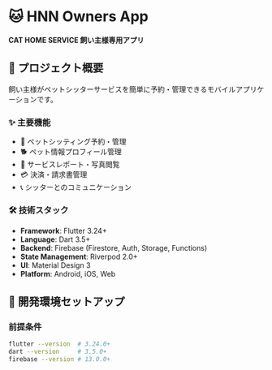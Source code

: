 # 🐱 HNN Owners App

**CAT HOME SERVICE 飼い主様専用アプリ**

## 📱 プロジェクト概要

飼い主様がペットシッターサービスを簡単に予約・管理できるモバイルアプリケーションです。

### ✨ 主要機能
- 📅 ペットシッティング予約・管理
- 🐕 ペット情報プロフィール管理
- 📸 サービスレポート・写真閲覧
- 💳 決済・請求書管理
- 📞 シッターとのコミュニケーション

### 🛠️ 技術スタック
- **Framework**: Flutter 3.24+
- **Language**: Dart 3.5+
- **Backend**: Firebase (Firestore, Auth, Storage, Functions)
- **State Management**: Riverpod 2.0+
- **UI**: Material Design 3
- **Platform**: Android, iOS, Web

## 🚀 開発環境セットアップ

### 前提条件
```bash
flutter --version  # 3.24.0+
dart --version     # 3.5.0+
firebase --version # 13.0.0+